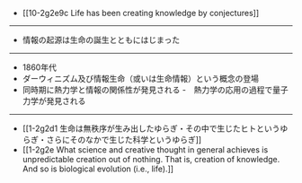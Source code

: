 - [[10-2g2e9c Life has been creating knowledge by conjectures]]
---
- 情報の起源は生命の誕生とともにはじまった
---
- 1860年代
- ダーウィニズム及び情報生命（或いは生命情報）という概念の登場
- 同時期に熱力学と情報の関係性が発見される
	-　熱力学の応用の過程で量子力学が発見される
---
- [[1-2g2d1 生命は無秩序が生み出したゆらぎ・その中で生じたヒトというゆらぎ・さらにそのなかで生じた科学というゆらぎ]]
- [[1-2g2e What science and creative thought in general achieves is unpredictable creation out of nothing. That is, creation of knowledge. And so is biological evolution (i.e., life).]]
